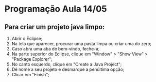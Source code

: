 # Programação Aula 14/05
## Para criar um projeto java limpo:

1. Abrir o Eclipse;
2. Na tela que aparecer, procurar uma pasta limpa ou criar uma do zero;
3. Caso abra uma aba de bem-vindo, feche-a;
4. Na parte superior do Eclipse, clique em "Window" > "Show View" > "Package Explorer";
5. No canto esquerdo, clique em "Create a Java Project";
6. Dê nome a seu projeto e desmarque a penúltima opção;
7. Clicar em "Finish";

